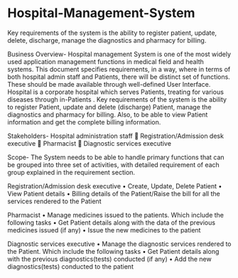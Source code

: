 # Hospital-Management-System

Key requirements of the system is the ability to register patient, update, delete, discharge, manage the diagnostics and pharmacy for billing.

Business Overview-
  Hospital management System is one of the most widely used application management functions in
  medical field and health systems. This document specifies requirements, in a way, where in terms of
  both hospital admin staff and Patients, there will be distinct set of functions. These should be made
  available through well-defined User Interface.
  <ABC> Hospital is a corporate hospital which serves Patients, treating for various diseases
  through in-Patients . Key requirements of the system is the ability to register Patient, update and delete
  (discharge) Patient, manage the diagnostics and pharmacy for billing. Also, to be able to view Patient
  information and get the complete billing information.
  
Stakeholders-
  Hospital administration staff
     Registration/Admission desk executive
     Pharmacist
     Diagnostic services executive
  
Scope-
  The System needs to be able to handle primary functions that can be grouped into three set
  of activities, with detailed requirement of each group explained in the requirement section.
  
  Registration/Admission desk executive
    • Create, Update, Delete Patient
    • View Patient details
    • Billing details of the Patient/Raise the bill for all the services rendered to the Patient
  
   Pharmacist
    • Manage medicines issued to the patients. Which include the following tasks
    • Get Patient details along with the data of the previous medicines issued (if any)
    • Issue the new medicines to the patient
   
  Diagnostic services executive
    • Manage the diagnostic services rendered to the Patient. Which include the following
    tasks
    • Get Patient details along with the previous diagnostics(tests) conducted (if any)
    • Add the new diagnostics(tests) conducted to the patient
